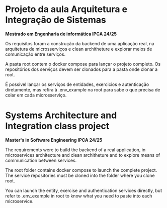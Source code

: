 # Projeto da aula Arquitetura e Integração de Sistemas
__Mestrado em Engenharia de informática IPCA 24/25__

Os requisitos foram a construção da backend de uma aplicação real, na arquitetura de microsserviços e clean architheture e explorar meios de comunicação entre serviços.

A pasta root contem o docker compose para lançar o projeto completo. Os repositórios dos serviços devem ser clonados para a pasta onde clonar a root.

É possivel lançar os serviços de entidades, exercicios e autenticação diretamente, mas refira à .env_example na root para sabe o que precisa de colar em cada microsserviço.

# Systems Architecture and Integration class project
__Master's in Software Engineering IPCA 24/25__

The requirements were to build the backend of a real application, in microservices architecture and clean architheture and to explore means of communication between services.

The root folder contains docker compose to launch the complete project. The service repositories must be cloned into the folder where you clone root.

You can launch the entity, exercise and authentication services directly, but refer to .env_example in root to know what you need to paste into each microservice.
